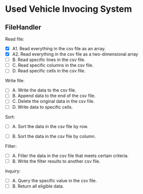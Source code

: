 # Used Vehicle Invocing System


## FileHandler
Read file:
- [x] A1. Read everything in the csv file as an array.
- [x] A2. Read everything in the csv file as a two-dimensional array
- [ ] B. Read specific lines in the csv file.
- [ ] C. Read specific columns in the csv file.
- [ ] D. Read specific cells in the csv file.

Write file:
- [ ] A. Write the data to the csv file.
- [ ] B. Append data to the end of the csv file.
- [ ] C. Delete the original data in the csv file.
- [ ] D. Write data to specific cells.

Sort:
- [ ] A. Sort the data in the csv file by row.
- [ ] B. Sort the data in the csv file by column.


Filter:
- [ ] A. Filter the data in the csv file that meets certain criteria.
- [ ] B. Write the filter results to another csv file.

Inquiry:
- [ ] A. Query the specific value in the csv file.
- [ ] B. Return all eligible data.